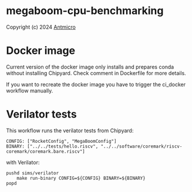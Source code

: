# megaboom-cpu-benchmarking

Copyright (c) 2024 [Antmicro](https://antmicro.com)

# Docker image

Current version of the docker image only installs and prepares conda without installing Chipyard. Check comment in Dockerfile for more details.

If you want to recreate the docker image you have to trigger the ci_docker workflow manually.

# Verilator tests

This workflow runs the verilator tests from Chipyard:

    CONFIG: ["RocketConfig", "MegaBoomConfig"]
    BINARY: ["../../tests/hello.riscv", "../../software/coremark/riscv-coremark/coremark.bare.riscv"]

with Verilator:

    pushd sims/verilator
        make run-binary CONFIG=${CONFIG} BINARY=${BINARY}
    popd

